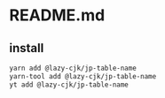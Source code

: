 # README.md

    

## install

```bash
yarn add @lazy-cjk/jp-table-name
yarn-tool add @lazy-cjk/jp-table-name
yt add @lazy-cjk/jp-table-name
```

